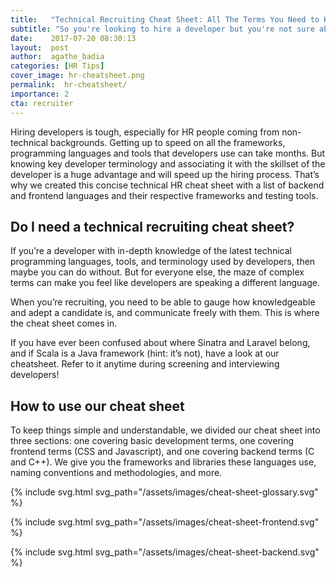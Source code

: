 ```yaml
---
title:   "Technical Recruiting Cheat Sheet: All The Terms You Need to Know"
subtitle: "So you're looking to hire a developer but you're not sure about tech lingo? Confused about the difference between a language and a framework? Unable to differentiate frontend and backend terms? The following is a guide to some of the common terms and tools in frontend and backend development."
date:    2017-07-20 08:30:13
layout:  post
author:  agathe_badia
categories: [HR Tips]
cover_image: hr-cheatsheet.png
permalink:  hr-cheatsheet/
importance: 2
cta: recruiter
---
```


Hiring developers is tough, especially for HR people coming from non-technical backgrounds. Getting up to speed on all the frameworks, programming languages and tools that developers use can take months. But knowing key developer terminology and associating it with the skillset of the developer is a huge advantage and will speed up the hiring process. That’s why we created this concise technical HR cheat sheet with a  list of backend and frontend languages and their respective frameworks and testing tools.

<!--more-->

## Do I need a technical recruiting cheat sheet?

If you’re a developer with in-depth knowledge of the latest technical programming languages, tools, and terminology used by developers, then maybe you can do without. But for everyone else, the maze of complex terms can make you feel like developers are speaking a different language. 

When you’re recruiting, you need to be able to gauge how knowledgeable and adept a candidate is, and communicate freely with them. This is where the cheat sheet comes in.

If you have ever been confused about where Sinatra and Laravel belong, and if Scala is a Java framework (hint: it’s not), have a look at our cheatsheet. Refer to it anytime during screening and interviewing developers!

## How to use our cheat sheet

To keep things simple and understandable, we divided our cheat sheet into three sections: one covering basic development terms, one covering frontend terms (CSS and Javascript), and one covering backend terms (C and C++). We give you the frameworks and libraries these languages use, naming conventions and methodologies, and more. 


{% include svg.html
  svg_path="/assets/images/cheat-sheet-glossary.svg"
%}

{% include svg.html
  svg_path="/assets/images/cheat-sheet-frontend.svg"
%}

{% include svg.html
  svg_path="/assets/images/cheat-sheet-backend.svg"
%}
